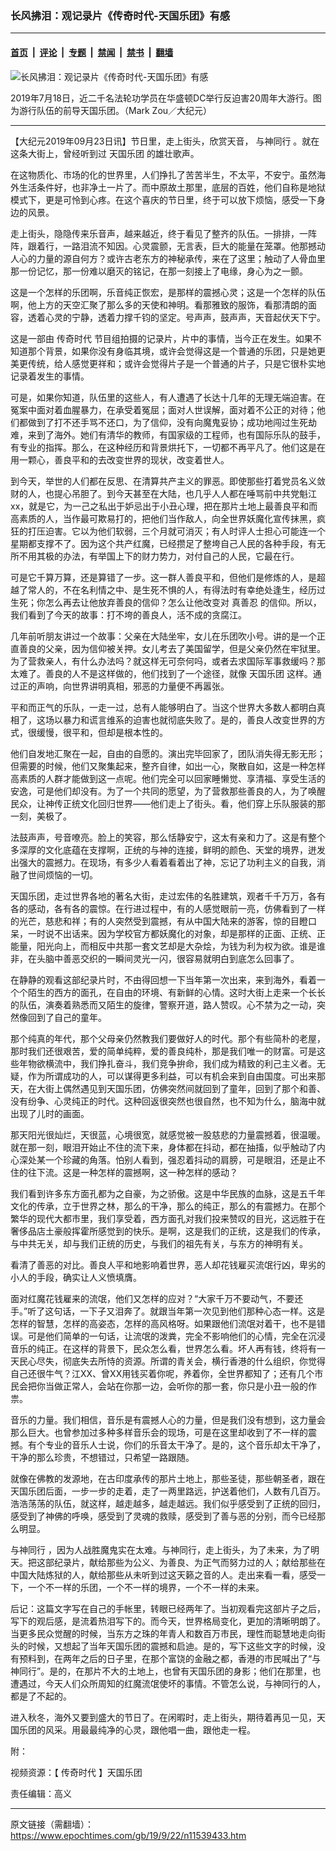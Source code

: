 ### 长风拂泪：观记录片《传奇时代-天国乐团》有感

---

#### [首页](../../../..?n11539433) &nbsp;|&nbsp; [评论](../../../../../epoch-comment?n11539433) &nbsp;|&nbsp; [专题](../../../../../epoch-special?n11539433) &nbsp;|&nbsp; [禁闻](../../../../../epoch-news?n11539433) &nbsp;|&nbsp; [禁书](../../../../../books?n11539433) &nbsp;|&nbsp; [翻墙](https://github.com/gfw-breaker/nogfw/blob/master/README.md?n11539433)


<div><img alt="长风拂泪：观记录片《传奇时代-天国乐团》有感" class="attachment-djy_600_400 size-djy_600_400 wp-post-image" src="https://i.epochtimes.com/assets/uploads/2019/09/1907181757112211-600x400.jpg"/>
<div class="caption">
 <p>
  2019年7月18日，近二千名法轮功学员在华盛顿DC举行反迫害20周年大游行。图为游行队伍的前导天国乐团。（Mark Zou／大纪元）
 </p>
</div></div><hr/><div class="post_content" id="artbody" itemprop="articleBody">
 <!-- article content begin -->
 <p>
  【大纪元2019年09月23日讯】节日里，走上街头，欣赏天音，
  <ok href="https://www.epochtimes.com/gb/tag/%E4%B8%8E%E7%A5%9E%E5%90%8C%E8%A1%8C.html">
   与神同行
  </ok>
  。就在这条大街上，曾经听到过
  <ok href="https://www.epochtimes.com/gb/tag/%E5%A4%A9%E5%9B%BD%E4%B9%90%E5%9B%A2.html">
   天国乐团
  </ok>
  的雄壮歌声。
 </p>
 <p>
  在这物质化、市场的化的世界里，人们挣扎了苦苦半生，不太平，不安宁。虽然海外生活条件好，也非净土一片了。而中原故土那里，底层的百姓，他们自称是地狱模式下，更是可怜到心疼。在这个喜庆的节日里，终于可以放下烦恼，感受一下身边的风景。
 </p>
 <p>
  走上街头，隐隐传来乐音声，越来越近，终于看见了整齐的队伍。一排排，一阵阵，跟着行，一路泪流不知因。心灵震颤，无言表，巨大的能量在笼罩。他那撼动人心的力量的源自何方？或许古老东方的神秘承传，来在了这里；触动了人骨血里那一份记忆，那一份难以磨灭的铭记，在那一刻接上了电缘，身心为之一颤。
 </p>
 <p>
  这是一个怎样的乐团啊，乐音纯正恢宏，是那样的震撼心灵；这是一个怎样的队伍啊，他上方的天空汇聚了那么多的天使和神明。看那雅致的服饰，看那清朗的面容，透着心灵的宁静，透着力撑千钧的坚定。号声声，鼓声声，天音起伏天下宁。
 </p>
 <p>
  这是一部由
  <ok href="https://www.epochtimes.com/gb/tag/%E4%BC%A0%E5%A5%87%E6%97%B6%E4%BB%A3.html">
   传奇时代
  </ok>
  节目组拍摄的记录片，片中的事情，当今正在发生。如果不知道那个背景，如果你没有身临其境，或许会觉得这是一个普通的乐团，只是她更美更传统，给人感觉更祥和；或许会觉得片子是一个普通的片子，只是它很朴实地记录着发生的事情。
 </p>
 <p>
  可是，如果你知道，队伍里的这些人，有人遭遇了长达十几年的无理无端迫害。在冤案中面对着血腥暴力，在承受着冤屈；面对人世误解，面对着不公正的对待；他们都做到了打不还手骂不还口，为了信仰，没有向魔鬼妥协；成功地闯过生死劫难，来到了海外。她们有清华的教师，有国家级的工程师，也有国际乐队的鼓手，有专业的指挥。那么，在这种经历和背景烘托下，一切都不再平凡了。他们这是在用一颗心，善良平和的去改变世界的现状，改变着世人。
 </p>
 <p>
  到今天，举世的人们都在反思、在清算共产主义的罪恶。即使那些打着党员名义敛财的人，也提心吊胆了。到今天甚至在大陆，也几乎人人都在唾骂前中共党魁江xx，就是它，为一己之私出于妒忌出于小丑心理，把在那片土地上最善良平和而高素质的人，当作最可欺易打的，把他们当作敌人，向全世界妖魔化宣传抹黑，疯狂的打压迫害。它以为他们软弱，三个月就可消灭；有人时评人士担心可能连一个星期都支撑不了。因为这个共产红魔，已经攒足了整垮自己人民的各种手段，有无所不用其极的办法，有举国上下的财力势力，对付自己的人民，它最在行。
 </p>
 <p>
  可是它千算万算，还是算错了一步。这一群人善良平和，但他们是修炼的人，是超越了常人的，不在名利情之中、是生死不惧的人，有得法时有幸绝处逢生，经历过生死；你怎么再去让他放弃善良的信仰？怎么让他改变对
  <ok href="https://www.epochtimes.com/gb/tag/%E7%9C%9F%E5%96%84%E5%BF%8D.html">
   真善忍
  </ok>
  的信仰。所以，我们看到了今天的故事：打不垮的善良人，活不成的贪腐江。
 </p>
 <p>
  几年前听朋友讲过一个故事：父亲在大陆坐牢，女儿在乐团吹小号。讲的是一个正直善良的父亲，因为信仰被关押。女儿考去了美国留学，但是父亲仍然在牢狱里。为了营救亲人，有什么办法吗？就这样无可奈何吗，或者去求国际军事救缓吗？那太难了。善良的人不是这样做的，他们找到了一个途径，就像
  <ok href="https://www.epochtimes.com/gb/tag/%E5%A4%A9%E5%9B%BD%E4%B9%90%E5%9B%A2.html">
   天国乐团
  </ok>
  这样。通过正的声响，向世界讲明真相，邪恶的力量便不再嚣张。
 </p>
 <p>
  平和而正气的乐队，一走一过，总有人能够明白了。当这个世界大多数人都明白真相了，这场以暴力和谎言维系的迫害也就彻底失败了。是的，善良人改变世界的方式，很缓慢，很平和，但却是根本性的。
 </p>
 <p>
  他们自发地汇聚在一起，自由的自愿的。演出完毕回家了，团队消失得无影无形；但需要的时候，他们又聚集起来，整齐自律，如出一心，聚散自如，这是一种怎样高素质的人群才能做到这一点呢。他们完全可以回家睡懒觉、享清福、享受生活的安逸，可是他们却没有。为了一个共同的愿望，为了营救那些善良的人，为了唤醒民众，让神传正统文化回归世界——他们走上了街头。看，他们穿上乐队服装的那一刻，美极了。
 </p>
 <p>
  法鼓声声，号音嘹亮。脸上的笑容，那么恬静安宁，这太有亲和力了。这是有整个多深厚的文化底蕴在支撑啊，正统的与神的连接，鲜明的颜色、天堂的境界，迸发出强大的震撼力。在现场，有多少人看着看着出了神，忘记了功利主义的自我，消融了世间烦恼的一切。
 </p>
 <p>
  天国乐团，走过世界各地的著名大街，走过宏伟的名胜建筑，观者千千万万，各有各的感动，各有各的震惊。在行进过程中，有的人感觉眼前一亮，仿佛看到了一样的光芒，慈悲和祥；有的人突然受到震撼，有从中国大陆来的游客，惊的目瞪口呆，一时说不出话来。因为学校官方都妖魔化的对象，却是那样的正面、正统、正能量，阳光向上，而相反中共那一套文艺却是大杂烩，为钱为利为权为欲。谁是谁非，在头脑中善恶交织的一瞬间灵光一闪，很容易就明白到底怎么回事了。
 </p>
 <p>
  在静静的观看这部纪录片时，不由得回想一下当年第一次出来，来到海外，看着一个个陌生的西方的面孔，在自由的环境、有新鲜的心情。这时大街上走来一个长长的队伍，演奏着熟悉而又陌生的旋律，警察开道，路人赞叹。心不禁为之一动，突然像回到了自己的童年。
 </p>
 <p>
  那个纯真的年代，那个父母亲仍然教我们要做好人的时代。那个有些简朴的老屋，那时我们还很艰苦，爱的简单纯粹，爱的善良纯朴，那是我们唯一的财富。可是这些年物欲横流中，我们挣扎奋斗，我们竞争拚命，我们成为精致的利己主义者。无疑，作为所谓成功的人，可以谋得更多利益，可以有机会来到自由国度。可出来那天，在大街上偶然遇见到天国乐团，仿佛突然间就回到了童年，回到了那个和善、没有纷争、心灵纯正的时代。这种回返很突然也很自然，也不知为什么，脑海中就出现了儿时的画面。
 </p>
 <p>
  那天阳光很灿烂，天很蓝，心境很宽，就感觉被一股慈悲的力量震撼着，很温暖。就在那一刻，眼泪开始止不住的流下来，身体都在抖动，都在抽搐，似乎触动了内心深处某一个珍藏的角落。怕别人看到，强忍着抖动的肩膀，可是眼泪，还是止不住的往下流。这是一种怎样的震撼啊，这一种怎样的感动？
 </p>
 <p>
  我们看到许多东方面孔都为之自豪，为之骄傲。这是中华民族的血脉，这是五千年文化的传承，立于世界之林，那么的干净，那么的纯正，那么的有震撼力。在那个繁华的现代大都市里，我们享受着，西方面孔对我们投来赞叹的目光，这远胜于在奢侈品店土豪般挥霍所感觉到的快乐。是啊，这是我们的正统，这是我们的传承，与中共无关，却与我们正统的历史，与我们的祖先有关，与东方的神明有关。
 </p>
 <p>
  看清了善恶的对比。善良人平和地影响着世界，恶人却花钱雇买流氓行凶，卑劣的小人的手段，确实让人义愤填膺。
 </p>
 <p>
  面对红魔花钱雇来的流氓，他们又怎样的应对？“大家千万不要动气，不要还手。”听了这句话，一下子又泪奔了。就跟当年第一次见到他们那种心态一样。这是怎样的智慧，怎样的高姿态，怎样的高风格呀。如果跟他们流氓对着干，也不是错误。可是他们简单的一句话，让流氓的泼粪，完全不影响他们的心情，完全在沉浸音乐的纯正。在这样的背景下，民众怎么看，世界怎么看。坏人再有钱，终将有一天民心尽失，彻底失去所恃的资源。所谓的青关会，横行香港的什么组织，你觉得自己还很牛气？江XX、曾XX用钱买着你呢，养着你，全世界都知了；还有几个市民会把你当做正常人，会站在你那一边，会听你的那一套，你只是小丑一般的作祟。
 </p>
 <p>
  音乐的力量。我们相信，音乐是有震撼人心的力量，但是我们没有想到，这力量会那么巨大。也曾参加过多种多样音乐会的现场，可是在这里却收到了不一样的震撼。有个专业的音乐人士说，你们的乐音太干净了。是的，这个音乐却太干净了，干净的那么珍贵，不想错过，只希望一路跟随。
 </p>
 <p>
  就像在佛教的发源地，在古印度承传的那片土地上，那些圣徒，那些朝圣者，跟在天国乐团后面，一步一步的走着，走了一两里路远，护送着他们，人数有几百万。浩浩荡荡的队伍，就这样，越走越多，越走越远。我们似乎感受到了正统的回归，感受到了神佛的呼唤，感受到了灵魂的救赎，感受到了善与恶的分别，而今已经那么明显。
 </p>
 <p>
  <ok href="https://www.epochtimes.com/gb/tag/%E4%B8%8E%E7%A5%9E%E5%90%8C%E8%A1%8C.html">
   与神同行
  </ok>
  ，因为人战胜魔鬼实在太难。与神同行，走上街头，为了未来，为了明天。把这部纪录片，献给那些为公义、为善良、为正气而努力过的人；献给那些在中国大陆炼狱的人，献给那些从未听到过这天籁之音的人。走出来看一看，感受一下，一个不一样的乐团，一个不一样的境界，一个不一样的未来。
 </p>
 <p>
  后记：这篇文字写在自己的手帐里，转眼已经两年了。当初观看完这部片子之后，写下的观后感，是流着热泪写下的。而今天，世界格局变化，更加的清晰明朗了。当更多民众觉醒的时候，当东方之珠的年青人和数百万市民，理性而聪慧地走向街头的时候，又想起了当年天国乐团的震撼和启迪。是的，写下这些文字的时候，没有预料到，在两年之后的日子里，在那个富饶的金融之都，香港的市民喊出了“与神同行”。是的，在那片不大的土地上，也曾有天国乐团的身影；他们在那里，也遭遇过，今天人们众所周知的红魔流氓使坏的事情。不管怎么说，与神同行的人，都是了不起的。
 </p>
 <p>
  进入秋冬，海外又要到盛大的节日了。在闲暇时，走上街头，期待着再见一见，天国乐团的风采。用最最纯净的心灵，跟他唱一曲，跟他走一程。
 </p>
 <p>
  附：
 </p>
 <p>
  视频资源：【
  <ok href="https://www.epochtimes.com/gb/tag/%E4%BC%A0%E5%A5%87%E6%97%B6%E4%BB%A3.html">
   传奇时代
  </ok>
  】天国乐团
 </p>
 <p>
 </p>
 <p>
  责任编辑：高义
 </p>
 <!-- article content end -->
 <div id="below_article_ad">
 </div>
</div>


---

原文链接（需翻墙）：https://www.epochtimes.com/gb/19/9/22/n11539433.htm